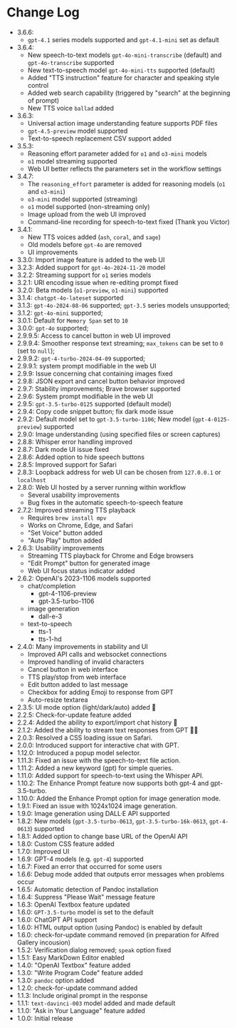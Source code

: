 # Change Log

- 3.6.6:
  - `gpt-4.1` series models supported and `gpt-4.1-mini` set as default
- 3.6.4:
  - New speech-to-text models `gpt-4o-mini-transcribe` (default) and `gpt-4o-transcribe` supported
  - New text-to-speech model `gpt-4o-mini-tts` supported (default)
  - Added "TTS instruction" feature for character and speaking style control
  - Added web search capability (triggered by "search" at the beginning of prompt)
  - New TTS voice `ballad` added
- 3.6.3:
  - Universal action image understanding feature supports PDF files
  - `gpt-4.5-preview` model supported
  - Text-to-speech replacement CSV support added
- 3.5.3:
  - Reasoning effort parameter added for `o1` and `o3-mini` models
  - `o1` model streaming supported
  - Web UI better reflects the parameters set in the workflow settings
- 3.4.7: 
  - The `reasoning_effort` parameter is added for reasoning models (`o1` and `o3-mini`)
  - `o3-mini` model supported (streaming)
  - `o1` model supported (non-streaming only)
  - Image upload from the web UI improved
  - Command-line recording for speech-to-text fixed (Thank you Victor)
- 3.4.1:
  - New TTS voices added (`ash`, `coral`, and `sage`)
  - Old models before `gpt-4o` are removed
  - UI improvements
- 3.3.0: Import image feature is added to the web UI
- 3.2.3: Added support for `gpt-4o-2024-11-20` model
- 3.2.2: Streaming support for `o1` series models
- 3.2.1: URI encoding issue when re-editing prompt fixed
- 3.2.0: Beta models (`o1-preview`, `o1-mini`) supported
- 3.1.4: `chatgpt-4o-lateset` supported
- 3.1.3: `gpt-4o-2024-08-06` supported; `gpt-3.5` series models unsupported;
- 3.1.2: `gpt-4o-mini` supported;
- 3.0.1: Default for `Memory Span` set to `10`
- 3.0.0: `gpt-4o` supported;
- 2.9.9.5: Access to cancel button in web UI improved
- 2.9.9.4: Smoother response text streaming; `max_tokens` can be set to `0` (set to `null`);
- 2.9.9.2: `gpt-4-turbo-2024-04-09` supported;
- 2.9.9.1: system prompt modifiable in the web UI
- 2.9.9: Issue concerning chat containing images fixed
- 2.9.8: JSON export and cancel button behavior improved
- 2.9.7: Stability improvements; Brave browser supported
- 2.9.6: System prompt modifiable in the web UI
- 2.9.5: `gpt-3.5-turbo-0125` supported (default model)
- 2.9.4: Copy code snippet button; fix dark mode issue
- 2.9.2: Default model set to `gpt-3.5-turbo-1106`; New model (`gpt-4-0125-preview`) supported
- 2.9.0: Image understanding (using specified files or screen captures)
- 2.8.8: Whisper error handling improved
- 2.8.7: Dark mode UI issue fixed
- 2.8.6: Added option to hide speech buttons
- 2.8.5: Improved support for Safari
- 2.8.3: Loopback address for web UI can be chosen from `127.0.0.1` or `localhost`
- 2.8.0: Web UI hosted by a server running within workflow
    - Several usability improvements
    - Bug fixes in the automatic speech-to-speech feature
- 2.7.2: Improved streaming TTS playback
    - Requires `brew install mpv`
    - Works on Chrome, Edge, and Safari
    - "Set Voice" button added
    - "Auto Play" button added
- 2.6.3: Usability improvements 
    - Streaming TTS playback for Chrome and Edge browsers
    - "Edit Prompt" button for generated image
    - Web UI focus status indicator added
- 2.6.2: OpenAI's 2023-1106 models supported
    - chat/completion
        - gpt-4-1106-preview
        - gpt-3.5-turbo-1106
    - image generation
        - dall-e-3
    - text-to-speech
        - tts-1
        - tts-1-hd
- 2.4.0: Many improvements in stability and UI
    - Improved API calls and websocket connections
    - Improved handling of invalid characters
    - Cancel button in web interface
    - TTS play/stop from web interface
    - Edit button added to last message
    - Checkbox for adding Emoji to response from GPT
    - Auto-resize textarea
- 2.3.5: UI mode option (light/dark/auto) added 🎃
- 2.2.5: Check-for-update feature added
- 2.2.4: Added the ability to export/import chat history 💾
- 2.1.2: Added the ability to stream text responses from GPT 🤖💬
- 2.0.3: Resolved a CSS loading issue on Safari.
- 2.0.0: Introduced support for interactive chat with GPT.
- 1.12.0: Introduced a popup model selector.
- 1.11.3: Fixed an issue with the speech-to-text file action.
- 1.11.2: Added a new keyword (gpt) for simple queries.
- 1.11.0: Added support for speech-to-text using the Whisper API.
- 1.10.2: The Enhance Prompt feature now supports both gpt-4 and gpt-3.5-turbo.
- 1.10.0: Added the Enhance Prompt option for image generation mode.
- 1.9.1: Fixed an issue with 1024x1024 image generation.
- 1.9.0: Image generation using DALL·E API supported
- 1.8.2: New models (`gpt-3.5-turbo-0613`, `gpt-3.5-turbo-16k-0613`, `gpt-4-0613`) supported
- 1.8.1: Added option to change base URL of the OpenAI API
- 1.8.0: Custom CSS feature added
- 1.7.0: Improved UI
- 1.6.9: GPT-4 models (e.g. `gpt-4`) supported
- 1.6.7: Fixed an error that occurred for some users
- 1.6.6: Debug mode added that outputs error messages when problems occur
- 1.6.5: Automatic detection of Pandoc installation
- 1.6.4: Suppress "Please Wait" message feature
- 1.6.3: OpenAI Textbox feature updated
- 1.6.0: `GPT-3.5-turbo` model is set to the default
- 1.6.0: ChatGPT API support
- 1.6.0: HTML output option (using Pandoc) is enabled by default
- 1.6.0: check-for-update command removed (in preparation for Alfred Gallery incousion)
- 1.5.2: Verification dialog removed; `speak` option fixed
- 1.5.1: Easy MarkDown Editor enabled
- 1.4.0: "OpenAI Textbox" feature added
- 1.3.0: "Write Program Code" feature added
- 1.3.0: `pandoc` option added
- 1.2.0: check-for-update command added
- 1.1.3: Include original prompt in the response
- 1.1.1: `text-davinci-003` model added and made default 
- 1.1.0: "Ask in Your Language" feature added
- 1.0.0: Initial release
